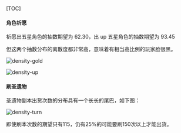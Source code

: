 [TOC]

#### 角色祈愿

祈愿出五星角色的抽数期望为 62.30，出 up 五星角色的抽数期望为 93.45

但这两个抽数分布的离散度都非常高，意味着有相当高比例的玩家脸很黑。

![density-gold](https://humoon-image-hosting-service.oss-cn-beijing.aliyuncs.com/img/typora/2022/density-gold.png)

![density-up](https://humoon-image-hosting-service.oss-cn-beijing.aliyuncs.com/img/typora/2022/density-up.png)



#### 刷圣遗物

圣遗物副本出货次数的分布具有一个长长的尾巴，如下图：

![density-turn](https://humoon-image-hosting-service.oss-cn-beijing.aliyuncs.com/img/typora/2022/density-turn.png)

即使刷本次数的期望只有115，仍有25%的可能要刷150次以上才能出货。